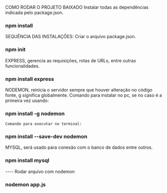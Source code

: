 COMO RODAR O PROJETO BAIXADO
Instalar todas as dependências indicada pelo package.json.
### npm install

SEQUÊNCIA DAS INSTALAÇÕES:
Criar o arquivo package.json.
### npm init

EXPRESS, gerencia as requisições, rotas de URLs, entre outras funcionalidades.
### npm install express

NODEMON, reinicia o servidor sempre que houver alteração no código
fonte, g significa globalmente.
    Comando para instalar no pc, se no caso é a primeira vez usando:
### npm install -g nodemon

    Comando para executar no terminal:
### npm install --save-dev nodemon

MYSQL, será usado para conexão com o banco de dados entre outros.
### npm install mysql

---- Rodar arquivo com nodemon
### nodemon app.js
